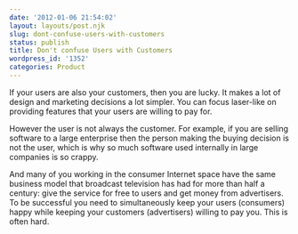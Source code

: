 ```yaml
---
date: '2012-01-06 21:54:02'
layout: layouts/post.njk
slug: dont-confuse-users-with-customers
status: publish
title: Don't confuse Users with Customers
wordpress_id: '1352'
categories: Product
---
```


If your users are also your customers, then you are lucky.  It makes a lot of design and marketing decisions a lot simpler.  You can focus laser-like on providing features that your users are willing to pay for.

However the user is not always the customer.  For example, if you are selling software to a large enterprise then the person making the buying decision is not the user, which is why so much software used internally in large companies is so crappy.

And many of you working in the consumer Internet space have the same business model that broadcast television has had for more than half a century: give the service for free to users and get money from advertisers.  To be successful you need to simultaneously keep your users (consumers) happy while keeping your customers (advertisers) willing to pay you.  This is often hard.


